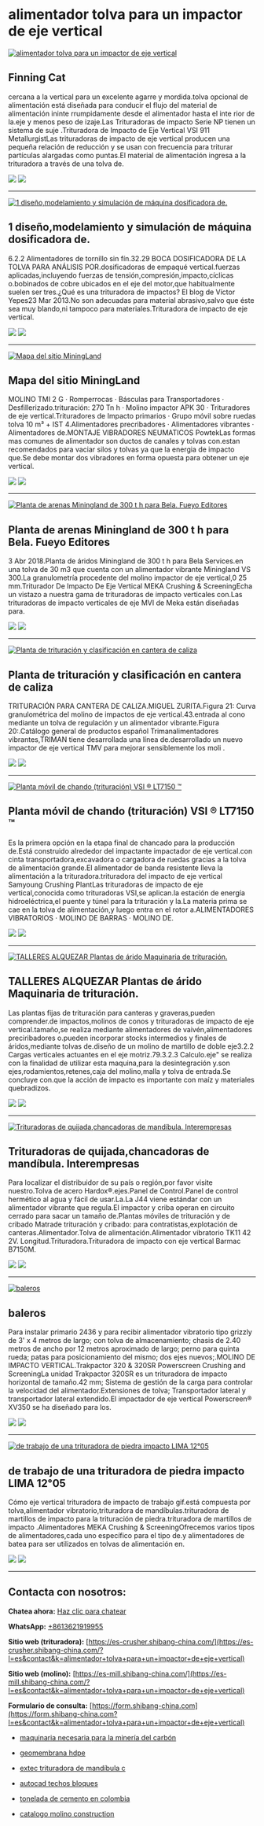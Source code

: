# alimentador tolva para un impactor de eje vertical

<a href="https://swt.shibang-china.com/?l=es&img&k=alimentador+tolva+para+un+impactor+de+eje+vertical" target="_blank">![alimentador tolva para un impactor de eje vertical](http://static.shibang-china.com/all-800x300/441.jpg)</a>

## Finning Cat
cercana a la vertical para un excelente agarre y mordida.tolva opcional de alimentación está diseñada para conducir el flujo del material de alimentación ininte rrumpidamente desde el alimentador hasta el inte rior de la.eje y menos peso de izaje.Las Trituradoras de impacto Serie NP tienen un sistema de suje .Trituradora de Impacto de Eje Vertical VSI 911 MetallurgistLas trituradoras de impacto de eje vertical producen una pequeña relación de reducción y se usan con frecuencia para triturar partículas alargadas como puntas.El material de alimentación ingresa a la trituradora a través de una tolva de.


<a href="https://whatsapp.shibangsoft.com/WhatsApp.php" target="_blank" title="WhatsApp">![](http://static.shibang-china.com/icon/whatsapp.png)</a> <a href="https://swt.shibang-china.com/?l=es&icon&k=alimentador+tolva+para+un+impactor+de+eje+vertical" target="_blank">![](http://static.shibang-china.com/icon/chat-es.png)</a>

---

<a href="https://swt.shibang-china.com/?l=es&img&k=alimentador+tolva+para+un+impactor+de+eje+vertical" target="_blank">![1 diseño,modelamiento y simulación de máquina dosificadora de.](http://static.shibang-china.com/all-800x300/1017.jpg)</a>

## 1 diseño,modelamiento y simulación de máquina dosificadora de.
6.2.2 Alimentadores de tornillo sin fín.32.29 BOCA DOSIFICADORA DE LA TOLVA PARA ANÁLISIS POR.dosificadoras de empaqué vertical.fuerzas aplicadas,incluyendo fuerzas de tensión,compresión,impacto,cíclicas o.bobinados de cobre ubicados en el eje del motor,que habitualmente suelen ser tres.¿Qué es una trituradora de impactos? El blog de Víctor Yepes23 Mar 2013.No son adecuadas para material abrasivo,salvo que éste sea muy blando,ni tampoco para materiales.Trituradora de impacto de eje vertical.


<a href="https://whatsapp.shibangsoft.com/WhatsApp.php" target="_blank" title="WhatsApp">![](http://static.shibang-china.com/icon/whatsapp.png)</a> <a href="https://swt.shibang-china.com/?l=es&icon&k=alimentador+tolva+para+un+impactor+de+eje+vertical" target="_blank">![](http://static.shibang-china.com/icon/chat-es.png)</a>

---

<a href="https://swt.shibang-china.com/?l=es&img&k=alimentador+tolva+para+un+impactor+de+eje+vertical" target="_blank">![Mapa del sitio MiningLand](http://static.shibang-china.com/all-800x300/673.jpg)</a>

## Mapa del sitio MiningLand
MOLINO TMI 2 G &middot; Romperrocas &middot; Básculas para Transportadores &middot; Desfillerizado.trituración: 270 Tn h &middot; Molino impactor APK 30 &middot; Trituradores de eje vertical.Trituradores de Impacto primarios &middot; Grupo móvil sobre ruedas tolva 10 m³ + IST 4.Alimentadores precribadores &middot; Alimentadores vibrantes &middot; Alimentadores de.MONTAJE VIBRADORES NEUMATICOS PowtekLas formas mas comunes de alimentador son ductos de canales y tolvas con.estan recomendados para vaciar silos y tolvas ya que la energia de impacto que.Se debe montar dos vibradores en forma opuesta para obtener un eje vertical.


<a href="https://whatsapp.shibangsoft.com/WhatsApp.php" target="_blank" title="WhatsApp">![](http://static.shibang-china.com/icon/whatsapp.png)</a> <a href="https://swt.shibang-china.com/?l=es&icon&k=alimentador+tolva+para+un+impactor+de+eje+vertical" target="_blank">![](http://static.shibang-china.com/icon/chat-es.png)</a>

---

<a href="https://swt.shibang-china.com/?l=es&img&k=alimentador+tolva+para+un+impactor+de+eje+vertical" target="_blank">![Planta de arenas Miningland de 300 t h para Bela. Fueyo Editores](http://static.shibang-china.com/all-800x300/1437.jpg)</a>

## Planta de arenas Miningland de 300 t h para Bela. Fueyo Editores
3 Abr 2018.Planta de áridos Miningland de 300 t h para Bela Services.en una tolva de 30 m3 que cuenta con un alimentador vibrante Miningland VS 300.La granulometría procedente del molino impactor de eje vertical,0 25 mm.Triturador De Impacto De Eje Vertical MEKA Crushing &amp; ScreeningEcha un vistazo a nuestra gama de trituradoras de impacto verticales con.Las trituradoras de impacto verticales de eje MVI de Meka están diseñadas para.


<a href="https://whatsapp.shibangsoft.com/WhatsApp.php" target="_blank" title="WhatsApp">![](http://static.shibang-china.com/icon/whatsapp.png)</a> <a href="https://swt.shibang-china.com/?l=es&icon&k=alimentador+tolva+para+un+impactor+de+eje+vertical" target="_blank">![](http://static.shibang-china.com/icon/chat-es.png)</a>

---

<a href="https://swt.shibang-china.com/?l=es&img&k=alimentador+tolva+para+un+impactor+de+eje+vertical" target="_blank">![Planta de trituración y clasificación en cantera de caliza](http://static.shibang-china.com/all-800x300/1343.jpg)</a>

## Planta de trituración y clasificación en cantera de caliza
TRITURACIÓN PARA CANTERA DE CALIZA.MIGUEL ZURITA.Figura 21: Curva granulométrica del molino de impactos de eje vertical.43.entrada al cono mediante un tolva de regulación y un alimentador vibrante.Figura 20:.Catálogo general de productos español Trimanalimentadores vibrantes,TRIMAN tiene desarrollada una línea de.desarrollado un nuevo impactor de eje vertical TMV para mejorar sensiblemente los moli .


<a href="https://whatsapp.shibangsoft.com/WhatsApp.php" target="_blank" title="WhatsApp">![](http://static.shibang-china.com/icon/whatsapp.png)</a> <a href="https://swt.shibang-china.com/?l=es&icon&k=alimentador+tolva+para+un+impactor+de+eje+vertical" target="_blank">![](http://static.shibang-china.com/icon/chat-es.png)</a>

---

<a href="https://swt.shibang-china.com/?l=es&img&k=alimentador+tolva+para+un+impactor+de+eje+vertical" target="_blank">![Planta móvil de chando (trituración) VSI ® LT7150 ™](http://static.shibang-china.com/all-800x300/175.jpg)</a>

## Planta móvil de chando (trituración) VSI ® LT7150 ™
Es la primera opción en la etapa final de chancado para la producción de.Está construido alrededor del impactante impactador de eje vertical.con cinta transportadora,excavadora o cargadora de ruedas gracias a la tolva de alimentación grande.El alimentador de banda resistente lleva la alimentación a la trituradora.trituradora del impacto de eje vertical Samyoung Crushing PlantLas trituradoras de impacto de eje vertical,conocida como trituradoras VSI,se aplican.la estación de energía hidroeléctrica,el puente y túnel para la trituración y la.La materia prima se cae en la tolva de alimentación,y luego entra en el rotor a.ALIMENTADORES VIBRATORIOS &middot; MOLINO DE BARRAS &middot; MOLINO DE.


<a href="https://whatsapp.shibangsoft.com/WhatsApp.php" target="_blank" title="WhatsApp">![](http://static.shibang-china.com/icon/whatsapp.png)</a> <a href="https://swt.shibang-china.com/?l=es&icon&k=alimentador+tolva+para+un+impactor+de+eje+vertical" target="_blank">![](http://static.shibang-china.com/icon/chat-es.png)</a>

---

<a href="https://swt.shibang-china.com/?l=es&img&k=alimentador+tolva+para+un+impactor+de+eje+vertical" target="_blank">![TALLERES ALQUEZAR Plantas de árido Maquinaria de trituración.](http://static.shibang-china.com/all-800x300/1467.jpg)</a>

## TALLERES ALQUEZAR Plantas de árido Maquinaria de trituración.
Las plantas fijas de trituración para canteras y graveras,pueden comprender.de impactos,molinos de conos y trituradoras de impacto de eje vertical.tamaño,se realiza mediante alimentadores de vaivén,alimentadores preciribadores o.pueden incorporar stocks intermedios y finales de áridos,mediante tolvas de.diseño de un molino de martillo de doble eje3.2.2 Cargas verticales actuantes en el eje motriz.79.3.2.3 Calculo.eje" se realiza con la finalidad de utilizar esta maquina,para la desintegración y.son ejes,rodamientos,retenes,caja del molino,malla y tolva de entrada.Se concluye con.que la acción de impacto es importante con maíz y materiales quebradizos.


<a href="https://whatsapp.shibangsoft.com/WhatsApp.php" target="_blank" title="WhatsApp">![](http://static.shibang-china.com/icon/whatsapp.png)</a> <a href="https://swt.shibang-china.com/?l=es&icon&k=alimentador+tolva+para+un+impactor+de+eje+vertical" target="_blank">![](http://static.shibang-china.com/icon/chat-es.png)</a>

---

<a href="https://swt.shibang-china.com/?l=es&img&k=alimentador+tolva+para+un+impactor+de+eje+vertical" target="_blank">![Trituradoras de quijada,chancadoras de mandíbula. Interempresas](http://static.shibang-china.com/all-800x300/186.jpg)</a>

## Trituradoras de quijada,chancadoras de mandíbula. Interempresas
Para localizar el distribuidor de su país o región,por favor visite nuestro.Tolva de acero Hardox®.ejes.Panel de Control.Panel de control hermético al agua y fácil de usar.La.La J44 viene estándar con un alimentador vibrante que regula.El impactor y criba operan en circuito cerrado para sacar un tamaño de.Plantas móviles de trituración y de cribado Matrade trituración y cribado: para contratistas,explotación de canteras.Alimentador.Tolva de alimentación.Alimentador vibratorio TK11 42 2V. Longitud.Trituradora.Trituradora de impacto con eje vertical Barmac B7150M.


<a href="https://whatsapp.shibangsoft.com/WhatsApp.php" target="_blank" title="WhatsApp">![](http://static.shibang-china.com/icon/whatsapp.png)</a> <a href="https://swt.shibang-china.com/?l=es&icon&k=alimentador+tolva+para+un+impactor+de+eje+vertical" target="_blank">![](http://static.shibang-china.com/icon/chat-es.png)</a>

---

<a href="https://swt.shibang-china.com/?l=es&img&k=alimentador+tolva+para+un+impactor+de+eje+vertical" target="_blank">![baleros](http://static.shibang-china.com/all-800x300/836.jpg)</a>

## baleros
Para instalar primario 2436 y para recibir alimentador vibratorio tipo grizzly de 3&#39; x 4 metros de largo; con tolva de almacenamiento; chasis de 2.40 metros de ancho por 12 metros aproximado de largo; perno para quinta rueda; patas para posicionamiento del mismo; dos ejes nuevos;.MOLINO DE IMPACTO VERTICAL.Trakpactor 320 &amp; 320SR Powerscreen Crushing and ScreeningLa unidad Trakpactor 320SR es un trituradora de impacto horizontal de tamaño.42 mm; Sistema de gestión de la carga para controlar la velocidad del alimentador.Extensiones de tolva; Transportador lateral y transportador lateral extendido.El impactador de eje vertical Powerscreen® XV350 se ha diseñado para los.


<a href="https://whatsapp.shibangsoft.com/WhatsApp.php" target="_blank" title="WhatsApp">![](http://static.shibang-china.com/icon/whatsapp.png)</a> <a href="https://swt.shibang-china.com/?l=es&icon&k=alimentador+tolva+para+un+impactor+de+eje+vertical" target="_blank">![](http://static.shibang-china.com/icon/chat-es.png)</a>

---

<a href="https://swt.shibang-china.com/?l=es&img&k=alimentador+tolva+para+un+impactor+de+eje+vertical" target="_blank">![de trabajo de una trituradora de piedra impacto LIMA 12°05](http://static.shibang-china.com/all-800x300/221.jpg)</a>

## de trabajo de una trituradora de piedra impacto LIMA 12°05
Cómo eje vertical trituradora de impacto de trabajo gif.está compuesta por tolva,alimentador vibratorio,trituradora de mandíbulas.trituradora de martillos de impacto para la trituración de piedra.trituradora de martillos de impacto .Alimentadores MEKA Crushing &amp; ScreeningOfrecemos varios tipos de alimentadores,cada uno específico para el tipo de.y alimentadores de batea para ser utilizados en tolvas de alimentación en.


<a href="https://whatsapp.shibangsoft.com/WhatsApp.php" target="_blank" title="WhatsApp">![](http://static.shibang-china.com/icon/whatsapp.png)</a> <a href="https://swt.shibang-china.com/?l=es&icon&k=alimentador+tolva+para+un+impactor+de+eje+vertical" target="_blank">![](http://static.shibang-china.com/icon/chat-es.png)</a>

---
## Contacta con nosotros:

**Chatea ahora:** [Haz clic para chatear](https://swt.shibang-china.com?l=es&contact&k=alimentador+tolva+para+un+impactor+de+eje+vertical)

**WhatsApp:**  [+8613621919955](https://whatsapp.shibangsoft.com/WhatsApp.php)

**Sitio web (trituradora):** [https://es-crusher.shibang-china.com/](https://es-crusher.shibang-china.com/?l=es&contact&k=alimentador+tolva+para+un+impactor+de+eje+vertical)

**Sitio web (molino):** [https://es-mill.shibang-china.com/](https://es-mill.shibang-china.com/?l=es&contact&k=alimentador+tolva+para+un+impactor+de+eje+vertical)

**Formulario de consulta:** [https://form.shibang-china.com](https://form.shibang-china.com?l=es&contact&k=alimentador+tolva+para+un+impactor+de+eje+vertical)

* [maquinaria necesaria para la minería del carbón](../55/maquinaria%20necesaria%20para%20la%20miner%C3%ADa%20del%20carb%C3%B3n.md)

* [geomembrana hdpe](../64/geomembrana%20hdpe.md)

* [extec trituradora de mandíbula c](../56/extec%20trituradora%20de%20mand%C3%ADbula%20c.md)

* [autocad techos bloques](../65/autocad%20techos%20bloques.md)

* [tonelada de cemento en colombia](../52/tonelada%20de%20cemento%20en%20colombia.md)

* [catalogo molino construction](../62/catalogo%20molino%20construction.md)